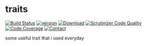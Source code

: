 # traits

[![Build Status](https://img.shields.io/travis/lichunqiang/traits.svg?style=flat-square)](http://travis-ci.org/lichunqiang/traits)
[![version](https://img.shields.io/packagist/v/light/traits.svg?style=flat-square)](https://packagist.org/packages/light/traits)
[![Download](https://img.shields.io/packagist/dt/light/traits.svg?style=flat-square)](https://packagist.org/packages/light/traits)
[![Scrutinizer Code Quality](https://img.shields.io/scrutinizer/g/lichunqiang/traits.svg?style=flat-square)](https://scrutinizer-ci.com/g/lichunqiang/traits)
[![Code Coverage](https://img.shields.io/scrutinizer/coverage/g/lichunqiang/traits.svg?style=flat-square)](https://scrutinizer-ci.com/g/lichunqiang/traits)
[![Contact](https://img.shields.io/badge/weibo-@chunqiang-blue.svg?style=flat-square)](http://weibo.com/chunqiang)

some useful trait that i used everyday
